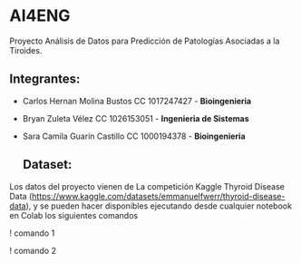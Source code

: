 # AI4ENG

Proyecto Análisis de Datos para Predicción de Patologías Asociadas a la Tiroides.

## Integrantes:

- Carlos Hernan Molina Bustos CC 1017247427 -
  **Bioingenieria**  

- Bryan Zuleta Vélez CC 1026153051 -
  **Ingenieria de Sistemas**

- Sara Camila Guarín Castillo CC 1000194378 -
  **Bioingenieria** 
  
  ## Dataset:
  
Los datos del proyecto vienen de La competición Kaggle Thyroid Disease Data (https://www.kaggle.com/datasets/emmanuelfwerr/thyroid-disease-data), y se pueden hacer disponibles ejecutando desde cualquier notebook en Colab los siguientes comandos

! comando 1

! comando 2
